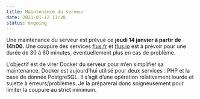 ```yaml
---
title: Maintenance du serveur
date: 2021-01-12 17:28
status: ongoing
---
```


Une maintenance du serveur est prévue ce **jeudi 14 janvier à partir de 14h00.**
Une coupure des services [flus.fr](https://flus.fr) et [flus.io](https://flus.io)
est à prévoir pour une durée de 30 à 60 minutes, éventuellement plus en cas de
problème.

L’objectif est de virer Docker du serveur pour m’en simplifier sa maintenance.
Docker est aujourd’hui utilisé pour deux services : <abbr>PHP</abbr> et la base
de donnée PostgreSQL. Il s’agit d’une opération relativement lourde et sujette
à erreurs/problèmes. Je la préparerai donc soigneusement pour limiter la
coupure au strict minimum.
